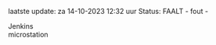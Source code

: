 laatste update: 
za 14-10-2023 12:32   uur 
Status: FAALT - fout - 
<div class="service R">Jenkins</div><div class="service Y">microstation</div>